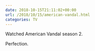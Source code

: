 ```yaml
---
date: 2018-10-15T21:11:02+00:00
url: /2018/10/15/american-vandal.html
categories: TV
---
```

Watched American Vandal season 2.

Perfection.


